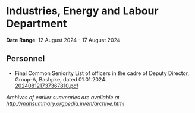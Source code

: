 # Industries, Energy and Labour Department

**Date Range**: 12 August 2024 - 17 August 2024


## Personnel
- Final Common Seniority List of officers in the cadre of Deputy Director, Group-A, Bashpke, dated 01.01.2024.\
  [202408121737367810.pdf](https://gr.maharashtra.gov.in/Site/Upload/Government%20Resolutions/English/202408121737367810.pdf)


*Archives of earlier summaries are available at http://mahsummary.orgpedia.in/en/archive.html*